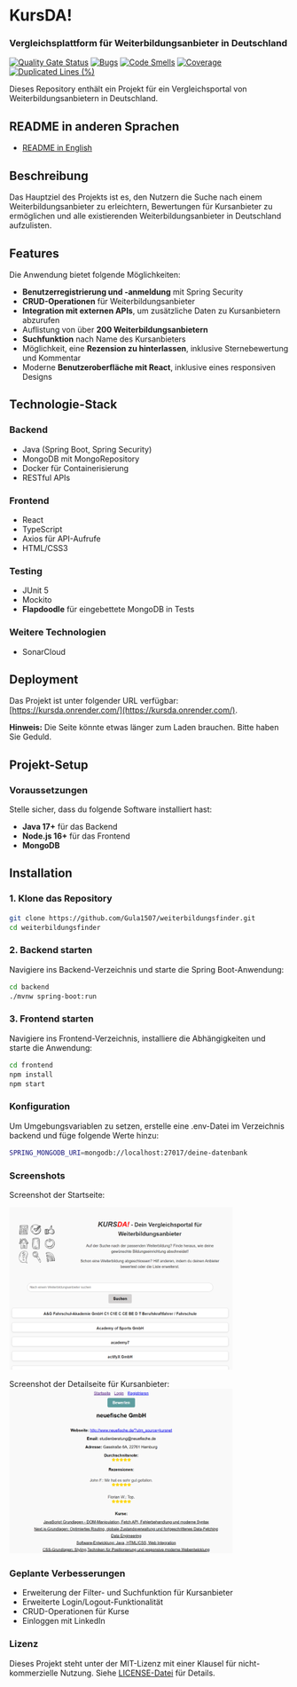 # KursDA!
### Vergleichsplattform für Weiterbildungsanbieter in Deutschland
[![Quality Gate Status](https://sonarcloud.io/api/project_badges/measure?project=gula1507_weiterbildungsfinder-backend&metric=alert_status)](https://sonarcloud.io/summary/new_code?id=gula1507_weiterbildungsfinder-backend) [![Bugs](https://sonarcloud.io/api/project_badges/measure?project=gula1507_weiterbildungsfinder-backend&metric=bugs)](https://sonarcloud.io/summary/new_code?id=gula1507_weiterbildungsfinder-backend) [![Code Smells](https://sonarcloud.io/api/project_badges/measure?project=gula1507_weiterbildungsfinder-backend&metric=code_smells)](https://sonarcloud.io/summary/new_code?id=gula1507_weiterbildungsfinder-backend) [![Coverage](https://sonarcloud.io/api/project_badges/measure?project=gula1507_weiterbildungsfinder-backend&metric=coverage)](https://sonarcloud.io/summary/new_code?id=gula1507_weiterbildungsfinder-backend) [![Duplicated Lines (%)](https://sonarcloud.io/api/project_badges/measure?project=gula1507_weiterbildungsfinder-backend&metric=duplicated_lines_density)](https://sonarcloud.io/summary/new_code?id=gula1507_weiterbildungsfinder-backend)

Dieses Repository enthält ein Projekt für ein Vergleichsportal von Weiterbildungsanbietern in Deutschland.

## README in anderen Sprachen
- [README in English](README.md)

## Beschreibung

Das Hauptziel des Projekts ist es, den Nutzern die Suche nach einem Weiterbildungsanbieter zu erleichtern, Bewertungen für Kursanbieter zu ermöglichen und alle existierenden Weiterbildungsanbieter in Deutschland aufzulisten.

## Features

Die Anwendung bietet folgende Möglichkeiten:
- **Benutzerregistrierung und -anmeldung** mit Spring Security
- **CRUD-Operationen** für Weiterbildungsanbieter
- **Integration mit externen APIs**, um zusätzliche Daten zu Kursanbietern abzurufen
- Auflistung von über **200 Weiterbildungsanbietern**
- **Suchfunktion** nach Name des Kursanbieters
- Möglichkeit, eine **Rezension zu hinterlassen**, inklusive Sternebewertung und Kommentar
- Moderne **Benutzeroberfläche mit React**, inklusive eines responsiven Designs

## Technologie-Stack

### Backend
- Java (Spring Boot, Spring Security)
- MongoDB mit MongoRepository
- Docker für Containerisierung
- RESTful APIs

### Frontend
- React
- TypeScript
- Axios für API-Aufrufe
- HTML/CSS3

### Testing
- JUnit 5
- Mockito
- **Flapdoodle** für eingebettete MongoDB in Tests

### Weitere Technologien
- SonarCloud

## Deployment

Das Projekt ist unter folgender URL verfügbar: [https://kursda.onrender.com/](https://kursda.onrender.com/).

**Hinweis:** Die Seite könnte etwas länger zum Laden brauchen. Bitte haben Sie Geduld.

## Projekt-Setup

### Voraussetzungen
Stelle sicher, dass du folgende Software installiert hast:
- **Java 17+** für das Backend
- **Node.js 16+** für das Frontend
- **MongoDB**

## Installation

### 1. Klone das Repository
```bash
git clone https://github.com/Gula1507/weiterbildungsfinder.git
cd weiterbildungsfinder
```

### 2. Backend starten
Navigiere ins Backend-Verzeichnis und starte die Spring Boot-Anwendung:

```bash
cd backend
./mvnw spring-boot:run
```

### 3. Frontend starten
Navigiere ins Frontend-Verzeichnis, installiere die Abhängigkeiten und starte die Anwendung:

```bash
cd frontend
npm install
npm start
```
### Konfiguration
Um Umgebungsvariablen zu setzen, erstelle eine .env-Datei im Verzeichnis backend und füge folgende Werte hinzu:

```bash
SPRING_MONGODB_URI=mongodb://localhost:27017/deine-datenbank
```



### Screenshots
Screenshot der Startseite:

<img src="frontend/public/images/screenshot2.png" alt="Dashboard screenshot"  style="max-width:80%; height: auto;">


Screenshot der Detailseite für Kursanbieter:
<img src="frontend/public/images/screenshot1.png" alt="Course provider screenshot" style="max-width:80%; height: auto;">

### Geplante Verbesserungen
- Erweiterung der Filter- und Suchfunktion für Kursanbieter
- Erweiterte Login/Logout-Funktionalität
- CRUD-Operationen für Kurse
- Einloggen mit LinkedIn

### Lizenz
Dieses Projekt steht unter der MIT-Lizenz mit einer Klausel für nicht-kommerzielle Nutzung. Siehe [LICENSE-Datei](./LICENSE) für Details.
